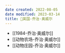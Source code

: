 ```yaml
---
date created: 2022-08-05
date modified: 2023-03-14
title: 🧑英国-乔治·奥威尔
---
```


- [[1984-乔治·奥威尔]]
- [[动物农场-乔治·奥威尔]]
- [[动物庄园-乔治·奥威尔]]
